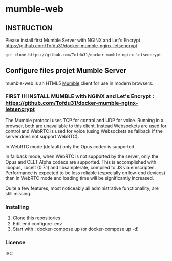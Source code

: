 # mumble-web

INSTRUCTION
---------------------

Please install first Mumble Server with NGINX and Let's Encrypt
https://github.com/Tofdu31/docker-mumble-nginx-letsencrypt

    git clone https://github.com/Tofdu31/docker-mumble-nginx-letsencrypt
    
Configure files projet Mumble Server
---------------------

mumble-web is an HTML5 [Mumble] client for use in modern browsers.

### FIRST !!! INSTALL MUMBLE with NGINX and Let's Encrypt : https://github.com/Tofdu31/docker-mumble-nginx-letsencrypt

The Mumble protocol uses TCP for control and UDP for voice.
Running in a browser, both are unavailable to this client.
Instead Websockets are used for control and WebRTC is used for voice (using Websockets as fallback if the server does not support WebRTC).

In WebRTC mode (default) only the Opus codec is supported.

In fallback mode, when WebRTC is not supported by the server, only the Opus and CELT Alpha codecs are supported.
This is accomplished with libopus, libcelt (0.7.1) and libsamplerate, compiled to JS via emscripten.
Performance is expected to be less reliable (especially on low-end devices) than in WebRTC mode and loading time will be significantly increased.

Quite a few features, most noticeably all
administrative functionallity, are still missing.

### Installing

1. Clone this repositories
2. Edit end configure .env
3. Start with : docker-compose up (or docker-compose up -d)

### License
ISC

[Mumble]: https://wiki.mumble.info/wiki/Main_Page
[mumble-web-proxy]: https://github.com/johni0702/mumble-web-proxy
[MetroMumble]: https://github.com/xPoke/MetroMumble
[Matrix]: https://matrix.org
